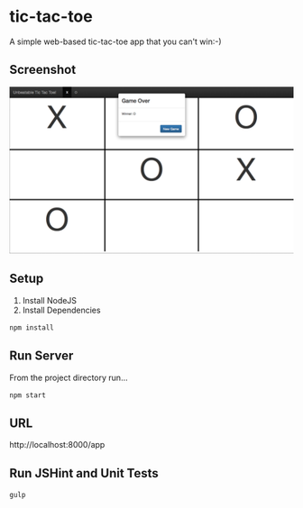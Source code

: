 # tic-tac-toe
A simple web-based tic-tac-toe app that you can't win:-)

## Screenshot
![alt-text](https://github.com/toddjordan/tic-tac-toe/blob/master/screenshots/tictactoeScreenshot.png "boo-ya")

## Setup
1. Install NodeJS
2. Install Dependencies

```bash
npm install
```
## Run Server
From the project directory run...
```bash
npm start
```
## URL
http://localhost:8000/app

## Run JSHint and Unit Tests
```bash
gulp
```
